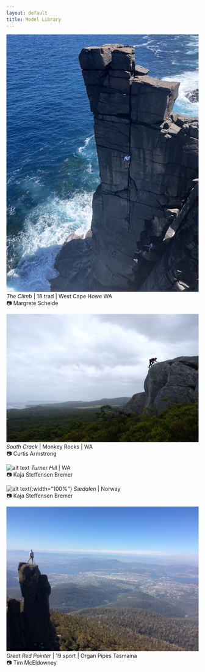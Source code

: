 ```yaml
---
layout: default
title: Model Library 
---
```


![alt text](theclimb.jpeg "The Climb")
*The Climb* | 18 trad | West Cape Howe WA\
📷 Margrete Scheide

![alt text](monkeyrock.JPG "Monkey Rock")
*South Crack* | Monkey Rocks | WA\
📷 Curtis Armstrong 

![alt text](logride.gif "Mtb")
*Turner Hill* | WA\
📷 Kaja Steffensen Bremer

![alt text](NorwayMtb.gif){:width="100%"}
*Sædalen* | Norway\
📷 Kaja Steffensen Bremer

![alt text](johnsonsknob.JPG "Johnstones Knob")
*Great Red Pointer* | 19 sport | Organ Pipes Tasmaina\
📷 Tim McEldowney
